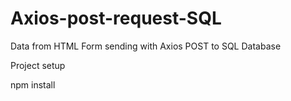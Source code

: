 # Axios-post-request-SQL
Data from HTML Form sending with Axios POST to SQL Database

Project setup


npm install
